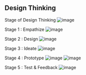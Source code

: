 **Design Thinking**
--------------------------------------------
Stage of Design Thinking 
![image](https://user-images.githubusercontent.com/77535395/122410980-98380780-cfae-11eb-9da7-849254ce8d9a.png)

Stage 1 : Empathize
![image](https://user-images.githubusercontent.com/77535395/122411145-b69e0300-cfae-11eb-9dcd-73d39f73b4f3.png)

Stage 2 : Design
![image](https://user-images.githubusercontent.com/77535395/122411236-cc132d00-cfae-11eb-89bd-e5cf04549dae.png)

Stage 3 : Ideate
![image](https://user-images.githubusercontent.com/77535395/122411329-de8d6680-cfae-11eb-9a67-1e7e26bb5635.png)

Stage 4 : Prototype
![image](https://user-images.githubusercontent.com/77535395/122411506-01b81600-cfaf-11eb-8977-cfffe0fb7830.png)
![image](https://user-images.githubusercontent.com/77535395/122411554-0b417e00-cfaf-11eb-9e08-8e80febcd5b0.png)

Stage 5 : Test & Feedback
![image](https://user-images.githubusercontent.com/77535395/122411657-1eece480-cfaf-11eb-9727-3b3610cf4bcc.png)
